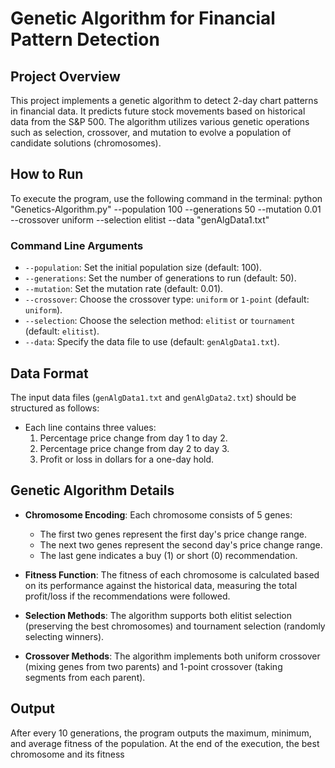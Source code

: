 # Genetic Algorithm for Financial Pattern Detection

## Project Overview
This project implements a genetic algorithm to detect 2-day chart patterns in financial data. It predicts future stock movements based on historical data from the S&P 500. The algorithm utilizes various genetic operations such as selection, crossover, and mutation to evolve a population of candidate solutions (chromosomes).

## How to Run
To execute the program, use the following command in the terminal:
python "Genetics-Algorithm.py" --population 100 --generations 50 --mutation 0.01 --crossover uniform --selection elitist --data "genAlgData1.txt"

### Command Line Arguments
- `--population`: Set the initial population size (default: 100).
- `--generations`: Set the number of generations to run (default: 50).
- `--mutation`: Set the mutation rate (default: 0.01).
- `--crossover`: Choose the crossover type: `uniform` or `1-point` (default: `uniform`).
- `--selection`: Choose the selection method: `elitist` or `tournament` (default: `elitist`).
- `--data`: Specify the data file to use (default: `genAlgData1.txt`).

## Data Format
The input data files (`genAlgData1.txt` and `genAlgData2.txt`) should be structured as follows:
- Each line contains three values:
  1. Percentage price change from day 1 to day 2.
  2. Percentage price change from day 2 to day 3.
  3. Profit or loss in dollars for a one-day hold.

## Genetic Algorithm Details
- **Chromosome Encoding**: Each chromosome consists of 5 genes:
  - The first two genes represent the first day's price change range.
  - The next two genes represent the second day's price change range.
  - The last gene indicates a buy (1) or short (0) recommendation.
  
- **Fitness Function**: The fitness of each chromosome is calculated based on its performance against the historical data, measuring the total profit/loss if the recommendations were followed.

- **Selection Methods**: The algorithm supports both elitist selection (preserving the best chromosomes) and tournament selection (randomly selecting winners).

- **Crossover Methods**: The algorithm implements both uniform crossover (mixing genes from two parents) and 1-point crossover (taking segments from each parent).

## Output
After every 10 generations, the program outputs the maximum, minimum, and average fitness of the population. At the end of the execution, the best chromosome and its fitness
